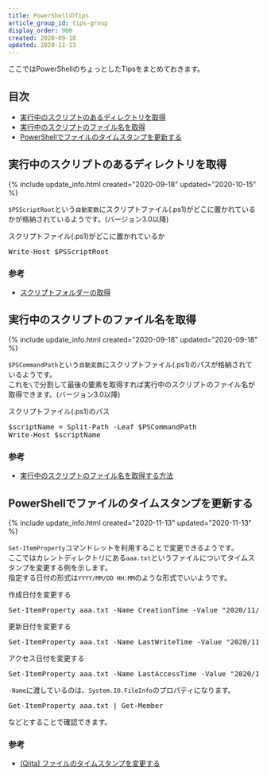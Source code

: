 ```yaml
---
title: PowerShellのTips
article_group_id: tips-group
display_order: 900
created: 2020-09-18
updated: 2020-11-13
---
```

ここではPowerShellのちょっとしたTipsをまとめておきます。

## <a name="index">目次</a>

- [実行中のスクリプトのあるディレクトリを取得](#get-the-directory-where-the-script-is-running)
- [実行中のスクリプトのファイル名を取得](#get-the-file-name-of-the-running-script)
- [PowerShellでファイルのタイムスタンプを更新する](#update-the-files-timestamp)

## <a name="get-the-directory-where-the-script-is-running">実行中のスクリプトのあるディレクトリを取得</a>
{% include update_info.html created="2020-09-18" updated="2020-10-15" %}

`$PSScriptRoot`という`自動変数`にスクリプトファイル(.ps1)がどこに置かれているかが格納されているようです。(バージョン3.0以降)

<div class="code-box">
<div class="title">スクリプトファイル(.ps1)がどこに置かれているか</div>
<pre>
Write-Host $PSScriptRoot
</pre>
</div>

### <a name="get-the-directory-where-the-script-is-running-reference">参考</a>

- [スクリプトフォルダーの取得](https://www.vwnet.jp/Windows/PowerShell/pwd.htm)

## <a name="get-the-file-name-of-the-running-script">実行中のスクリプトのファイル名を取得</a>
{% include update_info.html created="2020-09-18" updated="2020-09-18" %}

`$PSCommandPath`という`自動変数`にスクリプトファイル(.ps1)のパスが格納されているようです。  
これを`\`で分割して最後の要素を取得すれば実行中のスクリプトのファイル名が取得できます。(バージョン3.0以降)

<div class="code-box">
<div class="title">スクリプトファイル(.ps1)のパス</div>
<pre>
$scriptName = Split-Path -Leaf $PSCommandPath
Write-Host $scriptName
</pre>
</div>

### <a name="get-the-file-name-of-the-running-script-reference">参考</a>

- [実行中のスクリプトのファイル名を取得する方法](https://bayashita.com/p/entry/show/207)

## <a name="update-the-files-timestamp">PowerShellでファイルのタイムスタンプを更新する</a>
{% include update_info.html created="2020-11-13" updated="2020-11-13" %}

`Set-ItemProperty`コマンドレットを利用することで変更できるようです。  
ここではカレントディレクトリにある`aaa.txt`というファイルについてタイムスタンプを変更する例を示します。  
指定する日付の形式は`YYYY/MM/DD HH:MM`のような形式でいいようです。

<div class="code-box">
<div class="title">作成日付を変更する</div>
<pre>
Set-ItemProperty aaa.txt -Name CreationTime -Value "2020/11/13 12:34"
</pre>
</div>

<div class="code-box">
<div class="title">更新日付を変更する</div>
<pre>
Set-ItemProperty aaa.txt -Name LastWriteTime -Value "2020/11/13 12:34"
</pre>
</div>

<div class="code-box">
<div class="title">アクセス日付を変更する</div>
<pre>
Set-ItemProperty aaa.txt -Name LastAccessTime -Value "2020/11/13 12:34"
</pre>
</div>

`-Name`に渡しているのは、`System.IO.FileInfo`のプロパティになります。

<div class="code-box no-title">
<pre>
Get-ItemProperty aaa.txt | Get-Member
</pre>
</div>

などとすることで確認できます。

### <a name="update-the-files-timestamp-reference">参考</a>

- [(Qiita) ファイルのタイムスタンプを変更する](https://qiita.com/kmr_hryk/items/882b4851e23cec607e70)
